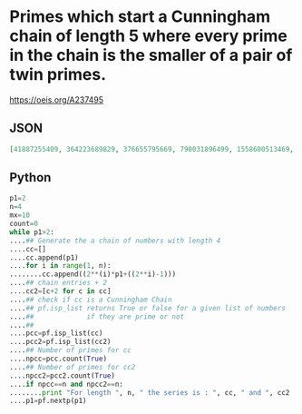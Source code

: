# Primes which start a Cunningham chain of length 5 where every prime in the chain is the smaller of a pair of twin primes\.
https://oeis.org/A237495
## JSON
```JSON
[41887255409, 364223689829, 376655795669, 790031896499, 1558600513469, 2180283962009, 3266149150109, 4424063189699, 4655123392919, 6924093600269]
```
## Python
```Python
p1=2
n=4
mx=10
count=0
while p1>2:
....## Generate the a chain of numbers with length 4
....cc=[]
....cc.append(p1)
....for i in range(1, n):
........cc.append((2**(i)*p1+((2**i)-1)))
....## chain entries + 2
....cc2=[c+2 for c in cc]
....## check if cc is a Cunningham Chain
....## pf.isp_list returns True or false for a given list of numbers
....##             if they are prime or not
....##
....pcc=pf.isp_list(cc)
....pcc2=pf.isp_list(cc2)
....## Number of primes for cc
....npcc=pcc.count(True)
....## Number of primes for cc2
....npcc2=pcc2.count(True)
....if npcc==n and npcc2==n:
........print "For length ", n, " the series is : ", cc, " and ", cc2
....p1=pf.nextp(p1)
```
